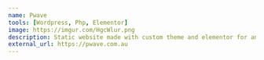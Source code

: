 ```yaml
---
name: Pwave
tools: [Wordpress, Php, Elementor]
image: https://imgur.com/HgcWlur.png
description: Static website made with custom theme and elementor for an Australian based Construction Site.
external_url: https://pwave.com.au
---
```




